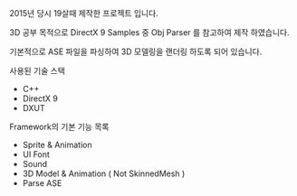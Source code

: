 2015년 당시 19살때 제작한 프로젝트 입니다.

3D 공부 목적으로 DirectX 9 Samples 중 Obj Parser 를 참고하여 제작 하였습니다.

기본적으로 ASE 파일을 파싱하여 3D 모델링을 랜더링 하도록 되어 있습니다.

사용된 기술 스택
- C++
- DirectX 9
- DXUT

Framework의 기본 기능 목록
- Sprite & Animation
- UI Font
- Sound
- 3D Model & Animation ( Not SkinnedMesh )
- Parse ASE
